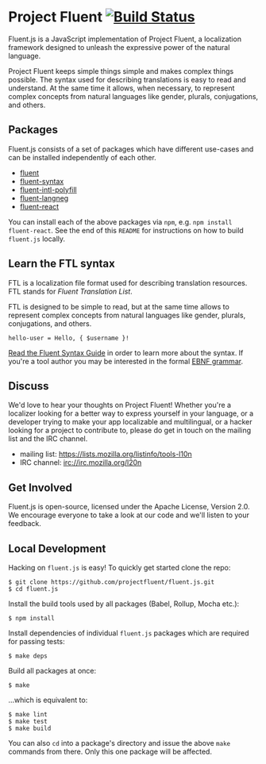 Project Fluent [![Build Status][travisimage]][travislink]
=========================================================

[travisimage]: https://travis-ci.org/projectfluent/fluent.js.svg?branch=master
[travislink]: https://travis-ci.org/projectfluent/fluent.js

Fluent.js is a JavaScript implementation of Project Fluent, a localization
framework designed to unleash the expressive power of the natural language.

Project Fluent keeps simple things simple and makes complex things possible.
The syntax used for describing translations is easy to read and understand.  At
the same time it allows, when necessary, to represent complex concepts from
natural languages like gender, plurals, conjugations, and others.


Packages
--------

Fluent.js consists of a set of packages which have different use-cases and can
be installed independently of each other.

  - [fluent](https://github.com/projectfluent/fluent.js/tree/master/fluent)
  - [fluent-syntax](https://github.com/projectfluent/fluent.js/tree/master/fluent-syntax)
  - [fluent-intl-polyfill](https://github.com/projectfluent/fluent.js/tree/master/fluent-intl-polyfill)
  - [fluent-langneg](https://github.com/projectfluent/fluent.js/tree/master/fluent-langneg)
  - [fluent-react](https://github.com/projectfluent/fluent.js/tree/master/fluent-react)

You can install each of the above packages via `npm`, e.g. `npm install
fluent-react`.  See the end of this `README` for instructions on how to build
`fluent.js` locally.


Learn the FTL syntax
--------------------

FTL is a localization file format used for describing translation resources.
FTL stands for _Fluent Translation List_.

FTL is designed to be simple to read, but at the same time allows to represent
complex concepts from natural languages like gender, plurals, conjugations,
and others.

    hello-user = Hello, { $username }!

[Read the Fluent Syntax Guide][] in order to learn more about the syntax.  If
you're a tool author you may be interested in the formal [EBNF grammar][].

[Read the Fluent Syntax Guide]: http://projectfluent.io/fluent/guide/
[EBNF grammar]: https://github.com/projectfluent/fluent/tree/master/spec


Discuss
-------

We'd love to hear your thoughts on Project Fluent!  Whether you're a localizer looking 
for a better way to express yourself in your language, or a developer trying to 
make your app localizable and multilingual, or a hacker looking for a project 
to contribute to, please do get in touch on the mailing list and the IRC 
channel.

 - mailing list: https://lists.mozilla.org/listinfo/tools-l10n
 - IRC channel: [irc://irc.mozilla.org/l20n](irc://irc.mozilla.org/l20n)


Get Involved
------------

Fluent.js is open-source, licensed under the Apache License, Version 2.0.  We 
encourage everyone to take a look at our code and we'll listen to your 
feedback.


Local Development
-----------------

Hacking on `fluent.js` is easy!  To quickly get started clone the repo:

    $ git clone https://github.com/projectfluent/fluent.js.git
    $ cd fluent.js

Install the build tools used by all packages (Babel, Rollup, Mocha etc.):

    $ npm install

Install dependencies of individual `fluent.js` packages which are required for
passing tests:

    $ make deps

Build all packages at once:

    $ make

…which is equivalent to:

    $ make lint
    $ make test
    $ make build

You can also `cd` into a package's directory and issue the above `make`
commands from there.  Only this one package will be affected.
